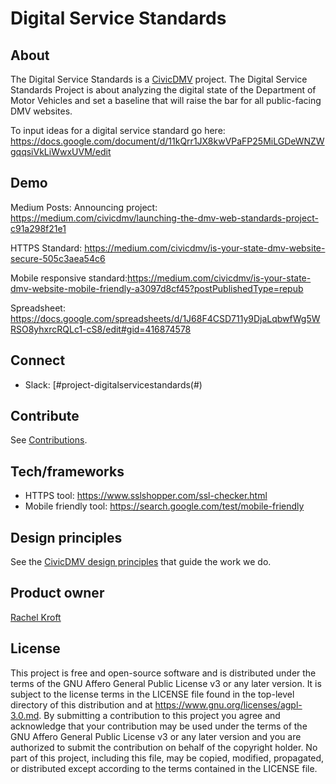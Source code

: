 # Digital Service Standards

## About

The Digital Service Standards is a [CivicDMV](https://civicdmv.org) project. The Digital Service Standards Project is about analyzing the digital state of the Department of Motor Vehicles and set a baseline that will raise the bar for all public-facing DMV websites.

To input ideas for a digital service standard go here:
https://docs.google.com/document/d/11kQrr1JX8kwVPaFP25MiLGDeWNZWgqqsiVkLiWwxUVM/edit

## Demo

Medium Posts:
Announcing project: https://medium.com/civicdmv/launching-the-dmv-web-standards-project-c91a298f21e1

HTTPS Standard: https://medium.com/civicdmv/is-your-state-dmv-website-secure-505c3aea54c6

Mobile responsive standard:https://medium.com/civicdmv/is-your-state-dmv-website-mobile-friendly-a3097d8cf45?postPublishedType=repub

Spreadsheet: https://docs.google.com/spreadsheets/d/1J68F4CSD711y9DjaLqbwfWg5WRSO8yhxrcRQLc1-cS8/edit#gid=416874578

## Connect

* Slack: [#project-digitalservicestandards(#)

## Contribute

See [Contributions](contributing.md).

## Tech/frameworks

* HTTPS tool: https://www.sslshopper.com/ssl-checker.html
* Mobile friendly tool: https://search.google.com/test/mobile-friendly

## Design principles

See the [CivicDMV design principles](https://civicdmv-handbook.readthedocs.io/en/latest/principles/) that guide the work we do.

## Product owner

[Rachel Kroft](https://github.com/USERNAME)

## License

This project is free and open-source software and is distributed under the terms of the GNU Affero General Public License v3 or any later version. It is subject to the license terms in the LICENSE file found in the top-level directory of this distribution and at https://www.gnu.org/licenses/agpl-3.0.md. By submitting a contribution to this project you agree and acknowledge that your contribution may be used under the terms of the GNU Affero General Public License v3 or any later version and you are authorized to submit the contribution on behalf of the copyright holder. No part of this project, including this file, may be copied, modified, propagated, or distributed except according to the terms contained in the LICENSE file.
